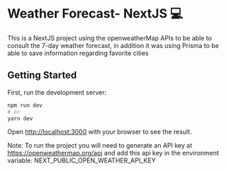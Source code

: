 # Weather Forecast- NextJS 💻

This is a NextJS project using the openweatherMap APIs to be able to consult the 7-day weather forecast, in addition it was using Prisma to be able to save information regarding favorite cities

## Getting Started

First, run the development server:

```bash
npm run dev
# or
yarn dev
```

Open [http://localhost:3000](http://localhost:3000) with your browser to see the result.

Note: To run the project you will need to generate an API key at https://openweathermap.org/api and add this api key in the environment variable: NEXT_PUBLIC_OPEN_WEATHER_API_KEY
